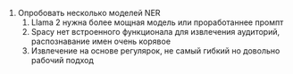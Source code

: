 1) Опробовать несколько моделей NER
    1) Llama 2 нужна более мощная модель или проработаннее промпт
    2) Spacy нет встроенного функционала для извлечения аудиторий, распознавание имен очень корявое
    3) Извлечение на основе регулярок, не самый гибкий но довольно рабочий подход